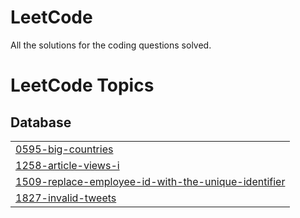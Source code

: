 # LeetCode
All the solutions for the coding questions solved.

<!---LeetCode Topics Start-->
# LeetCode Topics
## Database
|  |
| ------- |
| [0595-big-countries](https://github.com/Palak2506/LeetCode/tree/master/0595-big-countries) |
| [1258-article-views-i](https://github.com/Palak2506/LeetCode/tree/master/1258-article-views-i) |
| [1509-replace-employee-id-with-the-unique-identifier](https://github.com/Palak2506/LeetCode/tree/master/1509-replace-employee-id-with-the-unique-identifier) |
| [1827-invalid-tweets](https://github.com/Palak2506/LeetCode/tree/master/1827-invalid-tweets) |
<!---LeetCode Topics End-->
